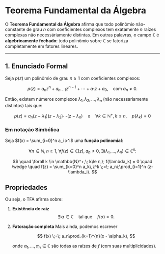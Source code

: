 # Teorema Fundamental da Álgebra

O **Teorema Fundamental da Álgebra** afirma que todo polinômio não-constante de grau $n$ com coeficientes complexos tem exatamente $n$ raízes complexas não necessáriamente distintas. Em outras palavras, o campo $\mathbb{C}$ é **algebricamente fechado**: todo polinômio sobre $\mathbb{C}$ se fatoriza completamente em fatores lineares.


---

## 1. Enunciado Formal

Seja $p(z)$ um polinômio de grau $n \geq 1$ com coeficientes complexos:

$$
p(z) = a_n z^n + a_{n-1} z^{n-1} + \cdots + a_1 z + a_0,\quad \text{com } a_n \neq 0.
$$

Então, existem números complexos $\lambda_1, \lambda_2, \dots, \lambda_n$ (não necessariamente distintos) tais que:

$$
p(z) = a_n (z - \lambda_1)(z - \lambda_2) \cdots (z - \lambda_n) \quad \text{e} \quad \forall k \in \mathbb{N}^+, k\le n, \quad p(\lambda_k) = 0
$$

### Em notação Simbólica

Seja $f(x) = \sum_{i=0}^n a_i x^i$ uma **função polinomial**:

$$
\forall n\in\mathbb{N},\,n\ge 1,\;\forall f(z) \in\mathbb{C}[z],\; a_n\neq0,\;\exists (\lambda_1,\dots,\lambda_n)\in\mathbb{C}^n:
$$

$$
\quad \forall k \in \mathbb{N}^+,\; k\le n,\; f(\lambda_k) = 0 \quad
\wedge \quad
f(z) = \sum_{k=0}^n a_k\,z^k \;=\; a_n\;\prod_{i=1}^n (z-\lambda_i).
$$

## Propriedades

Ou seja, o TFA afirma sobre:

1. **Existência de raiz**
   $$
   \exists\,\alpha\in\mathbb{C}\quad\text{tal que}\quad f(\alpha)=0.
   $$

2. **Fatoração completa**
   Mais ainda, podemos escrever

   $$
   f(x) \;=\; a_n\prod_{k=1}^{n}(x - \alpha_k),
   $$

   onde $\alpha_1,\dots,\alpha_n\in\mathbb{C}$ são todas as raízes de $f$ (com suas multiplicidades).


